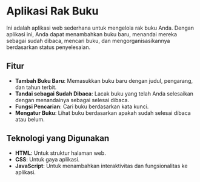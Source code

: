 # Aplikasi Rak Buku

Ini adalah aplikasi web sederhana untuk mengelola rak buku Anda. Dengan aplikasi ini, Anda dapat menambahkan buku baru, menandai mereka sebagai sudah dibaca, mencari buku, dan mengorganisasikannya berdasarkan status penyelesaian.

## Fitur

- **Tambah Buku Baru**: Memasukkan buku baru dengan judul, pengarang, dan tahun terbit.
- **Tandai sebagai Sudah Dibaca**: Lacak buku yang telah Anda selesaikan dengan menandainya sebagai selesai dibaca.
- **Fungsi Pencarian**: Cari buku berdasarkan kata kunci.
- **Mengatur Buku**: Lihat buku berdasarkan apakah sudah selesai dibaca atau belum.

## Teknologi yang Digunakan

- **HTML**: Untuk struktur halaman web.
- **CSS**: Untuk gaya aplikasi.
- **JavaScript**: Untuk menambahkan interaktivitas dan fungsionalitas ke aplikasi.

